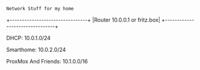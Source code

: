     Network Stuff for my home
+--------------------------------+
|Router     10.0.0.1 or fritz.box|
+--------------------------------+


 DHCP:
 10.0.1.0/24

 Smarthome:
 10.0.2.0/24

 ProxMox And Friends:
 10.1.0.0/16

